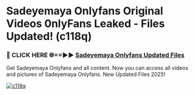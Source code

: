# Sadeyemaya Onlyfans Original Videos 0nlyFans Leaked - Files Updated! (c118q)

<h3>🔴 CLICK HERE 🌐==►► <a href="https://tinyurl.com/ehrbuxhb" rel="nofollow">Sadeyemaya Onlyfans Updated Files</a></h3>

Get Sadeyemaya Onlyfans and all content. Now you can access all videos and pictures of Sadeyemaya Onlyfans. New Updated Files 2025!

[![c118q](https://i.imgur.com/lVYEuWS.gif)](https://tinyurl.com/ehrbuxhb)
